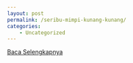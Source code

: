 ```yaml
---
layout: post
permalink: /seribu-mimpi-kunang-kunang/
categories:
    - Uncategorized
---
```


[Baca Selengkapnya](/04)